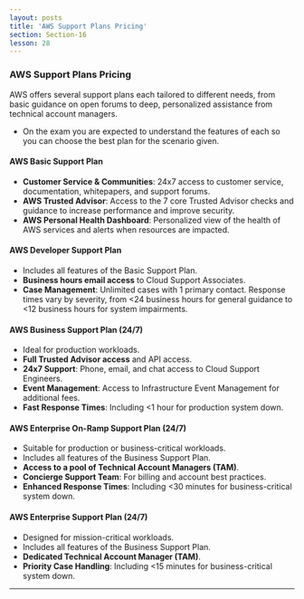 ```yaml
---
layout: posts
title: 'AWS Support Plans Pricing'
section: Section-16
lesson: 28
---
```


### AWS Support Plans Pricing

AWS offers several support plans each tailored to different needs, from basic guidance on open forums to deep, personalized assistance from technical account managers.

- On the exam you are expected to understand the features of each so you can choose the best plan for the scenario given.
<!-- pagebreak -->

#### AWS Basic Support Plan

- **Customer Service & Communities**: 24x7 access to customer service, documentation, whitepapers, and support forums.
- **AWS Trusted Advisor**: Access to the 7 core Trusted Advisor checks and guidance to increase performance and improve security.
- **AWS Personal Health Dashboard**: Personalized view of the health of AWS services and alerts when resources are impacted.

<!-- pagebreak -->

#### AWS Developer Support Plan

- Includes all features of the Basic Support Plan.
- **Business hours email access** to Cloud Support Associates.
- **Case Management**: Unlimited cases with 1 primary contact. Response times vary by severity, from <24 business hours for general guidance to <12 business hours for system impairments.

<!-- pagebreak -->

#### AWS Business Support Plan (24/7)

- Ideal for production workloads.
- **Full Trusted Advisor access** and API access.
- **24x7 Support**: Phone, email, and chat access to Cloud Support Engineers.
- **Event Management**: Access to Infrastructure Event Management for additional fees.
- **Fast Response Times**: Including <1 hour for production system down.

<!-- pagebreak -->

#### AWS Enterprise On-Ramp Support Plan (24/7)

- Suitable for production or business-critical workloads.
- Includes all features of the Business Support Plan.
- **Access to a pool of Technical Account Managers (TAM)**.
- **Concierge Support Team**: For billing and account best practices.
- **Enhanced Response Times**: Including <30 minutes for business-critical system down.

<!-- pagebreak -->

#### AWS Enterprise Support Plan (24/7)

- Designed for mission-critical workloads.
- Includes all features of the Business Support Plan.
- **Dedicated Technical Account Manager (TAM)**.
- **Priority Case Handling**: Including <15 minutes for business-critical system down.

---
